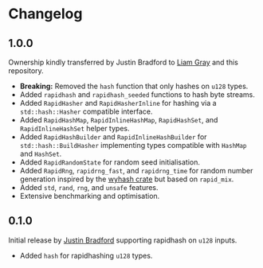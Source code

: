 # Changelog

## 1.0.0

Ownership kindly transferred by Justin Bradford to [Liam Gray](https://github.com/hoxxep) and this repository.

- **Breaking:** Removed the `hash` function that only hashes on `u128` types.
- Added `rapidhash` and `rapidhash_seeded` functions to hash byte streams.
- Added `RapidHasher` and `RapidHasherInline` for hashing via a `std::hash::Hasher` compatible interface.
- Added `RapidHashMap`, `RapidInlineHashMap`, `RapidHashSet`, and `RapidInlineHashSet` helper types.
- Added `RapidHashBuilder` and `RapidInlineHashBuilder` for `std::hash::BuildHasher` implementing types compatible with `HashMap` and `HashSet`.
- Added `RapidRandomState` for random seed initialisation.
- Added `RapidRng`, `rapidrng_fast`, and `rapidrng_time` for random number generation inspired by the [wyhash crate](https://docs.rs/wyhash/latest/wyhash/) but based on `rapid_mix`.
- Added `std`, `rand`, `rng`, and `unsafe` features.
- Extensive benchmarking and optimisation.

## 0.1.0

Initial release by [Justin Bradford](https://github.com/jabr) supporting rapidhash on `u128` inputs.

- Added `hash` for rapidhashing `u128` types.
